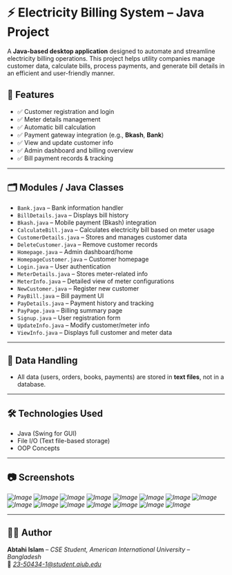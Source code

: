 # ⚡ Electricity Billing System – Java Project

A **Java-based desktop application** designed to automate and streamline electricity billing operations. This project helps utility companies manage customer data, calculate bills, process payments, and generate bill details in an efficient and user-friendly manner.

## 📌 **Features**
- ✅ Customer registration and login  
- ✅ Meter details management  
- ✅ Automatic bill calculation  
- ✅ Payment gateway integration (e.g., **Bkash**, **Bank**)  
- ✅ View and update customer info  
- ✅ Admin dashboard and billing overview  
- ✅ Bill payment records & tracking  

---

## 🗂 **Modules / Java Classes**
- `Bank.java` – Bank information handler  
- `BillDetails.java` – Displays bill history  
- `Bkash.java` – Mobile payment (Bkash) integration  
- `CalculateBill.java` – Calculates electricity bill based on meter usage  
- `CustomerDetails.java` – Stores and manages customer data  
- `DeleteCustomer.java` – Remove customer records  
- `Homepage.java` – Admin dashboard/home  
- `HomepageCustomer.java` – Customer homepage  
- `Login.java` – User authentication  
- `MeterDetails.java` – Stores meter-related info  
- `MeterInfo.java` – Detailed view of meter configurations  
- `NewCustomer.java` – Register new customer  
- `PayBill.java` – Bill payment UI  
- `PayDetails.java` – Payment history and tracking  
- `PayPage.java` – Billing summary page  
- `Signup.java` – User registration form  
- `UpdateInfo.java` – Modify customer/meter info  
- `ViewInfo.java` – Displays full customer and meter data  

---

## 💾 **Data Handling**
- All data (users, orders, books, payments) are stored in **text files**, not in a database.

---

## 🛠️ **Technologies Used**
- Java (Swing for GUI)  
- File I/O (Text file-based storage)  
- OOP Concepts  

---

## 📷 **Screenshots**
*![Image](https://github.com/user-attachments/assets/ff9eab0b-6614-49fa-b9b7-72b1696641fa)
![Image](https://github.com/user-attachments/assets/0099476c-4426-42bf-849a-8bb8ecf6a83c)
![Image](https://github.com/user-attachments/assets/0c667b29-21b4-4d2f-8f63-bcc663ac974d)
![Image](https://github.com/user-attachments/assets/c2a15509-bad7-46be-80d6-1372d63363fb)
![Image](https://github.com/user-attachments/assets/8a7acd84-b3e4-468d-8468-d8cefb0b0dbe)
![Image](https://github.com/user-attachments/assets/27980cc4-942e-4dfe-9d8d-a8c51d2f322c)
![Image](https://github.com/user-attachments/assets/bdbd72ac-3bf7-4b30-80f6-6ecc115f5125)
![Image](https://github.com/user-attachments/assets/4ee56b12-ba13-4d5b-b22d-dec687a4f205)
![Image](https://github.com/user-attachments/assets/96bd5443-25d5-4a98-b799-640da7fd9b67)
![Image](https://github.com/user-attachments/assets/940a07fa-5d2b-427e-8500-59bba31ee832)
![Image](https://github.com/user-attachments/assets/841906e6-5f2b-4dda-bb5f-d31b06371ca8)
![Image](https://github.com/user-attachments/assets/830eabd6-79db-488f-8149-57012771c19a)
![Image](https://github.com/user-attachments/assets/81e69764-5ce8-4016-9916-34766a6fdfba)
![Image](https://github.com/user-attachments/assets/b1076a86-06ad-427d-91d4-030d5c108cec)
![Image](https://github.com/user-attachments/assets/8f06e8ef-4c16-4a8c-bfcb-de7562c7e6bf)*

---

## 👨‍💻 Author
**Abtahi Islam** – *CSE Student, American International University – Bangladesh*  
📧 *23-50434-1@student.aiub.edu*
